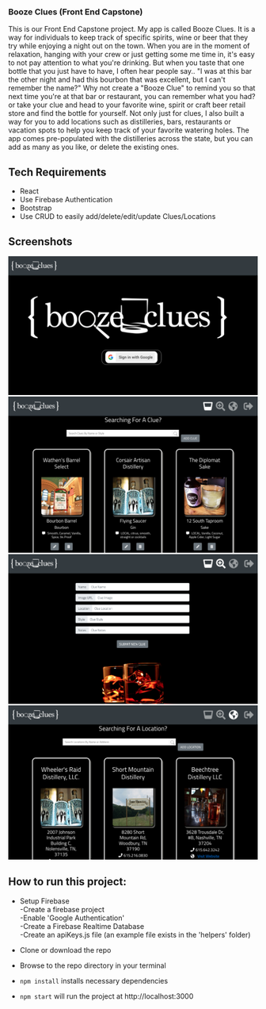 ### Booze Clues (Front End Capstone)
This is our Front End Capstone project. My app is called Booze Clues. It is a way for individuals to keep track of specific spirits, wine or beer that they try while enjoying a night out on the town. When you are in the moment of relaxation, hanging with your crew or just getting some me time in, it's easy to not pay attention to what you're drinking. But when you taste that one bottle that you just have to have, I often hear people say.. "I was at this bar the other night and had this bourbon that was excellent, but I can't remember the name?"  Why not create a "Booze Clue" to remind you so that next time you're at that bar or restaurant, you can remember what you had? or take your clue and head to your favorite wine, spirit or craft beer retail store and find the bottle for yourself. Not only just for clues, I also built a way for you to add locations such as distilleries, bars, restaurants or vacation spots to help you keep track of your favorite watering holes. The app comes pre-populated with the distilleries across the state, but you can add as many as you like, or delete the existing ones. 

## Tech Requirements
* React
* Use Firebase Authentication
* Bootstrap
* Use CRUD to easily add/delete/edit/update Clues/Locations

## Screenshots
![Main Screenshot](./images/screenshot1.png)
![Clues Screenshot](./images/screenshot2.png)
![Add Clue Screenshot](./images/screenshot3.png)
![Locations Screenshot](./images/screenshot4.png)

## How to run this project:

* Setup Firebase  
  -Create a firebase project  
  -Enable 'Google Authentication'  
  -Create a Firebase Realtime Database  
  -Create an apiKeys.js file (an example file exists in the 'helpers' folder)  

* Clone or download the repo

* Browse to the repo directory in your terminal

* ```npm install``` installs necessary dependencies

* ```npm start``` will run the project at http://localhost:3000